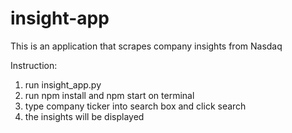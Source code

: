 # insight-app
This is an application that scrapes company insights from Nasdaq

Instruction:
1. run insight_app.py
2. run npm install and npm start on terminal
3. type company ticker into search box and click search
4. the insights will be displayed

